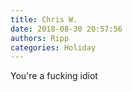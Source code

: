 ```yaml
---
title: Chris W.
date: 2018-08-30 20:57:56
authors: Ripp
categories: Holiday
---
```


 You're a fucking idiot